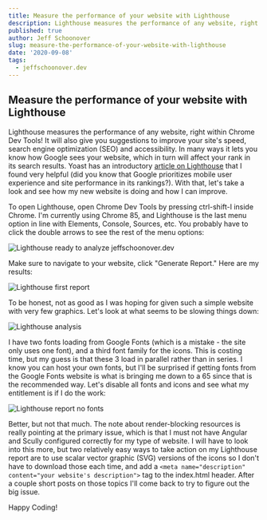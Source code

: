 ```yaml
---
title: Measure the performance of your website with Lighthouse
description: Lighthouse measures the performance of any website, right within Chrome Dev Tools!  It also will give you suggestions to improve your site's speed, SEO, and accessibility.
published: true
author: Jeff Schoonover
slug: measure-the-performance-of-your-website-with-lighthouse
date: '2020-09-08'
tags:
  - jeffschoonover.dev
---
```



## Measure the performance of your website with Lighthouse

Lighthouse measures the performance of any website, right within Chrome Dev Tools!  It will also give you suggestions to improve your site's speed, search engine optimization (SEO) and accessibility.  In many ways it lets you know how Google sees your website, which in turn will affect your rank in its search results.  Yoast has an introductory [article on Lighthouse](https://yoast.com/google-lighthouse/) that I found very helpful (did you know that Google prioritizes mobile user experience and site performance in its rankings?).  With that, let's take a look and see how my new website is doing and how I can improve.

To open Lighthouse, open Chrome Dev Tools by pressing ctrl-shift-I inside Chrome.  I'm currently using Chrome 85, and Lighthouse is the last menu option in line with Elements, Console, Sources, etc.  You probably have to click the double arrows to see the rest of the menu options:

![Lighthouse ready to analyze jeffschoonover.dev](https://res.cloudinary.com/dmntqdxsy/image/upload/v1599537664/jsdevblog/post-lighthouse/2020-09-05-lighthouse-1_tferh4.png)

Make sure to navigate to your website, click "Generate Report."  Here are my results:

![Lighthouse first report](https://res.cloudinary.com/dmntqdxsy/image/upload/v1599536166/jsdevblog/post-lighthouse/2020-09-05-lighthouse-2_vuprtg.png)

To be honest, not as good as I was hoping for given such a simple website with very few graphics.  Let's look at what seems to be slowing things down:

![Lighthouse analysis](https://res.cloudinary.com/dmntqdxsy/image/upload/v1599536166/jsdevblog/post-lighthouse/2020-09-05-lighthouse-3_snsz8z.png)

I have two fonts loading from Google Fonts (which is a mistake - the site only uses one font), and a third font family for the icons.  This is costing time, but my guess is that these 3 load in parallel rather than in series.  I know you can host your own fonts, but I'll be surprised if getting fonts from the Google Fonts website is what is bringing me down to a 65 since that is the recommended way.  Let's disable all fonts and icons and see what my entitlement is if I do the work:

![Lighthouse report no fonts](https://res.cloudinary.com/dmntqdxsy/image/upload/v1599536166/jsdevblog/post-lighthouse/2020-09-05-lighthouse-4_no_fonts_or_icons_jbdqcm.png)

Better, but not that much.  The note about render-blocking resources is really pointing at the primary issue, which is that I must not have Angular and Scully configured correctly for my type of website.  I will have to look into this more, but two relatively easy ways to take action on my Lighthouse report are to use scalar vector graphic (SVG) versions of the icons so I don't have to download those each time, and add a `<meta name="description" content="your website's description">` tag to the index.html header.  After a couple short posts on those topics I'll come back to try to figure out the big issue.

Happy Coding!
